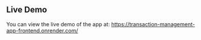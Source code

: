 ## Live Demo
You can view the live demo of the app at: https://transaction-management-app-frontend.onrender.com/
